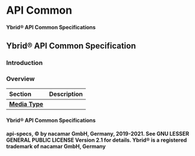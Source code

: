 # API Common

#### Ybrid® API Common Specifications

## Ybrid® API Common Specification

### Introduction

### Overview

| Section | Description |
| :--- | :--- |
| [**Media Type**](mediatype.md) |  |

#### Ybrid® API Common Specifications

**api-specs, © by nacamar GmbH, Germany, 2019-2021. See GNU LESSER GENERAL PUBLIC LICENSE Version 2.1 for details. Ybrid® is a registered trademark of nacamar GmbH, Germany**

